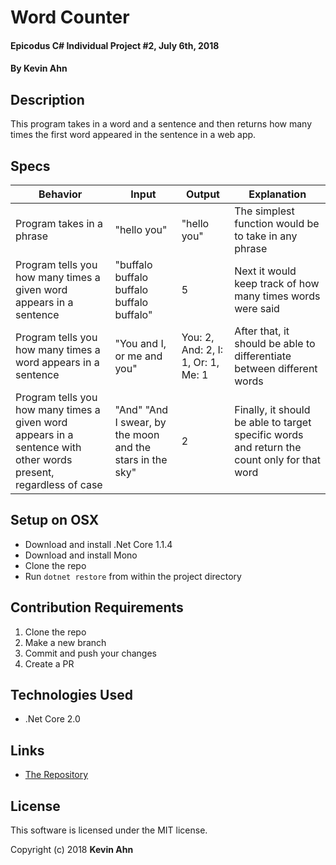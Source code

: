 # Word Counter

#### Epicodus C# Individual Project #2, July 6th, 2018

#### By Kevin Ahn

## Description

This program takes in a word and a sentence and then returns how many times the first word appeared in the sentence in a web app.

## Specs

| Behavior | Input | Output | Explanation |
|----------|-------|--------|-------------|
| Program takes in a phrase | "hello you" | "hello you" | The simplest function would be to take in any phrase
| Program tells you how many times a given word appears in a sentence | "buffalo buffalo buffalo buffalo buffalo" | 5 | Next it would keep track of how many times words were said
| Program tells you how many times a word appears in a sentence | "You and I, or me and you" | You: 2, And: 2, I: 1, Or: 1, Me: 1  | After that, it should be able to differentiate between different words
| Program tells you how many times a given word appears in a sentence with other words present, regardless of case | "And" "And I swear, by the moon and the stars in the sky" | 2 | Finally, it should be able to target specific words and return the count only for that word

## Setup on OSX

* Download and install .Net Core 1.1.4
* Download and install Mono
* Clone the repo
* Run `dotnet restore` from within the project directory

## Contribution Requirements

1. Clone the repo
1. Make a new branch
1. Commit and push your changes
1. Create a PR

## Technologies Used

* .Net Core 2.0

## Links

* [The Repository](https://github.com/kevinahn7/word-counter-2)

## License

This software is licensed under the MIT license.

Copyright (c) 2018 **Kevin Ahn**
